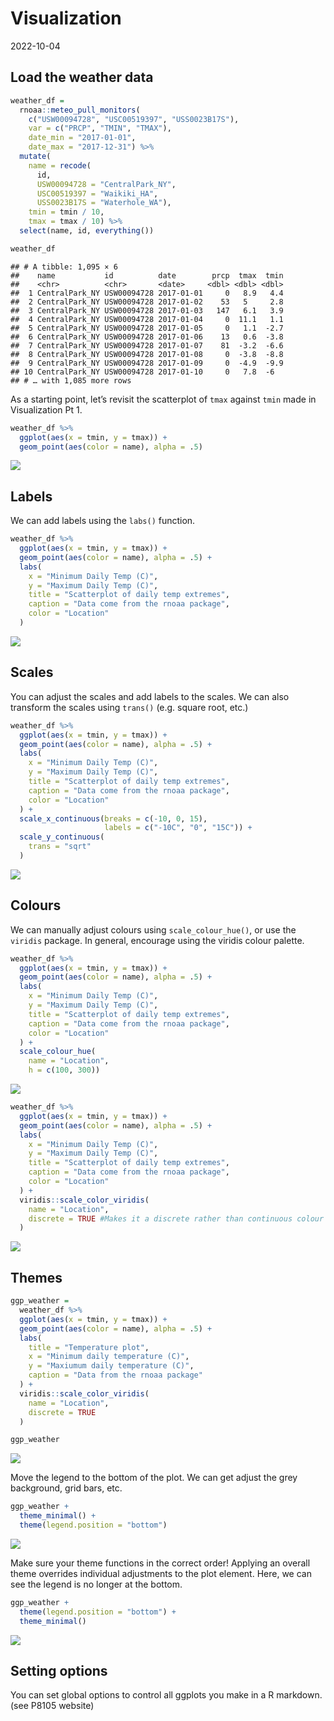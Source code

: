Visualization
================
2022-10-04

## Load the weather data

``` r
weather_df = 
  rnoaa::meteo_pull_monitors(
    c("USW00094728", "USC00519397", "USS0023B17S"),
    var = c("PRCP", "TMIN", "TMAX"), 
    date_min = "2017-01-01",
    date_max = "2017-12-31") %>%
  mutate(
    name = recode(
      id, 
      USW00094728 = "CentralPark_NY", 
      USC00519397 = "Waikiki_HA",
      USS0023B17S = "Waterhole_WA"),
    tmin = tmin / 10,
    tmax = tmax / 10) %>%
  select(name, id, everything())

weather_df
```

    ## # A tibble: 1,095 × 6
    ##    name           id          date        prcp  tmax  tmin
    ##    <chr>          <chr>       <date>     <dbl> <dbl> <dbl>
    ##  1 CentralPark_NY USW00094728 2017-01-01     0   8.9   4.4
    ##  2 CentralPark_NY USW00094728 2017-01-02    53   5     2.8
    ##  3 CentralPark_NY USW00094728 2017-01-03   147   6.1   3.9
    ##  4 CentralPark_NY USW00094728 2017-01-04     0  11.1   1.1
    ##  5 CentralPark_NY USW00094728 2017-01-05     0   1.1  -2.7
    ##  6 CentralPark_NY USW00094728 2017-01-06    13   0.6  -3.8
    ##  7 CentralPark_NY USW00094728 2017-01-07    81  -3.2  -6.6
    ##  8 CentralPark_NY USW00094728 2017-01-08     0  -3.8  -8.8
    ##  9 CentralPark_NY USW00094728 2017-01-09     0  -4.9  -9.9
    ## 10 CentralPark_NY USW00094728 2017-01-10     0   7.8  -6  
    ## # … with 1,085 more rows

As a starting point, let’s revisit the scatterplot of `tmax` against
`tmin` made in Visualization Pt 1.

``` r
weather_df %>% 
  ggplot(aes(x = tmin, y = tmax)) + 
  geom_point(aes(color = name), alpha = .5)
```

![](viz_ii_files/figure-gfm/unnamed-chunk-2-1.png)<!-- -->

## Labels

We can add labels using the `labs()` function.

``` r
weather_df %>% 
  ggplot(aes(x = tmin, y = tmax)) + 
  geom_point(aes(color = name), alpha = .5) +
  labs(
    x = "Minimum Daily Temp (C)",
    y = "Maximum Daily Temp (C)",
    title = "Scatterplot of daily temp extremes",
    caption = "Data come from the rnoaa package",
    color = "Location"
  )
```

![](viz_ii_files/figure-gfm/unnamed-chunk-3-1.png)<!-- -->

## Scales

You can adjust the scales and add labels to the scales. We can also
transform the scales using `trans()` (e.g. square root, etc.)

``` r
weather_df %>% 
  ggplot(aes(x = tmin, y = tmax)) + 
  geom_point(aes(color = name), alpha = .5) +
  labs(
    x = "Minimum Daily Temp (C)",
    y = "Maximum Daily Temp (C)",
    title = "Scatterplot of daily temp extremes",
    caption = "Data come from the rnoaa package",
    color = "Location"
  ) +
  scale_x_continuous(breaks = c(-10, 0, 15),
                     labels = c("-10C", "0", "15C")) +
  scale_y_continuous(
    trans = "sqrt"
  )
```

![](viz_ii_files/figure-gfm/unnamed-chunk-4-1.png)<!-- -->

## Colours

We can manually adjust colours using `scale_colour_hue()`, or use the
`viridis` package. In general, encourage using the viridis colour
palette.

``` r
weather_df %>% 
  ggplot(aes(x = tmin, y = tmax)) + 
  geom_point(aes(color = name), alpha = .5) +
  labs(
    x = "Minimum Daily Temp (C)",
    y = "Maximum Daily Temp (C)",
    title = "Scatterplot of daily temp extremes",
    caption = "Data come from the rnoaa package",
    color = "Location"
  ) +
  scale_colour_hue(
    name = "Location",
    h = c(100, 300))
```

![](viz_ii_files/figure-gfm/unnamed-chunk-5-1.png)<!-- -->

``` r
weather_df %>% 
  ggplot(aes(x = tmin, y = tmax)) + 
  geom_point(aes(color = name), alpha = .5) +
  labs(
    x = "Minimum Daily Temp (C)",
    y = "Maximum Daily Temp (C)",
    title = "Scatterplot of daily temp extremes",
    caption = "Data come from the rnoaa package",
    color = "Location"
  ) +
  viridis::scale_color_viridis(
    name = "Location", 
    discrete = TRUE #Makes it a discrete rather than continuous colour palette
  )
```

![](viz_ii_files/figure-gfm/unnamed-chunk-5-2.png)<!-- -->

## Themes

``` r
ggp_weather = 
  weather_df %>% 
  ggplot(aes(x = tmin, y = tmax)) + 
  geom_point(aes(color = name), alpha = .5) + 
  labs(
    title = "Temperature plot",
    x = "Minimum daily temperature (C)",
    y = "Maxiumum daily temperature (C)",
    caption = "Data from the rnoaa package"
  ) + 
  viridis::scale_color_viridis(
    name = "Location", 
    discrete = TRUE
  )

ggp_weather
```

![](viz_ii_files/figure-gfm/unnamed-chunk-6-1.png)<!-- -->

Move the legend to the bottom of the plot. We can get adjust the grey
background, grid bars, etc.

``` r
ggp_weather + 
  theme_minimal() +
  theme(legend.position = "bottom")
```

![](viz_ii_files/figure-gfm/unnamed-chunk-7-1.png)<!-- -->

Make sure your theme functions in the correct order! Applying an overall
theme overrides individual adjustments to the plot element. Here, we can
see the legend is no longer at the bottom.

``` r
ggp_weather + 
  theme(legend.position = "bottom") +
  theme_minimal()
```

![](viz_ii_files/figure-gfm/unnamed-chunk-8-1.png)<!-- -->

## Setting options

You can set global options to control all ggplots you make in a R
markdown. (see P8105 website)

